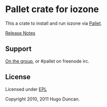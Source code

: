 # Pallet crate for iozone

This a crate to install and run iozone via [Pallet](http://pallet.github.com/pallet).

[Release Notes](https://github.com/pallet/iozone-crate/blob/master/ReleaseNotes.md)

## Support

[On the group](http://groups.google.com/group/pallet-clj), or #pallet on freenode irc.

## License

Licensed under [EPL](http://www.eclipse.org/legal/epl-v10.html)

Copyright 2010, 2011 Hugo Duncan.
